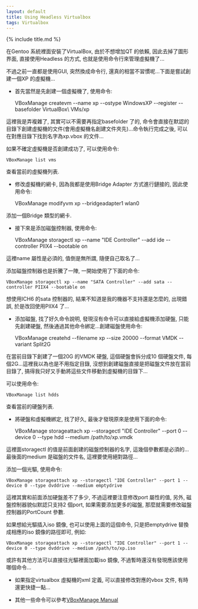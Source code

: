 ```yaml
---
layout: default
title: Using Headless Virtualbox
tags: Virtualbox
---
```


{% include title.md %}

在Gentoo 系統裡面安裝了VirtualBox, 由於不想增加QT 的依賴, 因此去掉了圖形界面, 直接使用Headless 的方式, 也就是使用命令行來管理虛擬機了...

不過之前一直都是使用GUI, 突然換成命令行, 還真的相當不習慣呢...下面是嘗試創建一個XP 的虛擬機...

- 首先當然是先創建一個虛擬機了, 使用命令:

    VBoxManage createvm --name xp --ostype WindowsXP --register --basefolder VirtualBox\ VMs/xp

這裡我是弄複雜了, 其實可以不需要再指定basefolder 了的, 命令會直接在默認的目錄下創建虛擬機的文件(會用虛擬機名創建文件夾先)...命令執行完成之後, 可以在對應目錄下找到名字為xp.vbox 的文件...

如果不確定虛擬機是否創建成功了, 可以使用命令:

    VBoxManage list vms

查看當前的虛擬機列表.

- 修改虛擬機的網卡, 因為我都是使用Bridge Adapter 方式進行鏈接的, 因此使用命令:

    VBoxManage modifyvm xp --bridgeadapter1 wlan0

添加一個Bridge 類型的網卡.

- 接下來是添加磁盤控制器, 使用命令:

    VBoxManage storagectl xp --name "IDE Controller" --add ide --controller PIIX4 --bootable on

這裡name 屬性是必須的, 值倒是無所謂, 隨便自己取名了...

添加磁盤控制器也是折騰了一陣, 一開始使用了下面的命令:

    VBoxManage storagectl xp --name "SATA Controller" --add sata --controller PIIX4 --bootable on

想使用ICH6 的sata 控制器的, 結果不知道是我的機器不支持還是怎麼的, 出現錯誤, 於是改回使用PIIX4 了...

- 添加磁盤, 找了好久命令說明, 發現沒有命令可以直接給虛擬機添加硬盤, 只能先創建硬盤, 然後通過其他命令綁定...創建磁盤使用命令:

    VBoxManage createhd --filename xp --size 20000 --format VMDK --variant Split2G

在當前目錄下創建了一個20G 的VMDK 硬盤, 這個硬盤會拆分成10 個硬盤文件, 每個2G...這裡我以為也是不用指定目錄, 沒想到創建磁盤直接是把磁盤文件放在當前目錄了, 搞得我只好又手動將這些文件移動到虛擬機的目錄下...

可以使用命令:

    VBoxManage list hdds

查看當前的硬盤列表.

-  將硬盤和虛擬機綁定, 找了好久, 最後才發現原來是使用下面的命令:

    VBoxManage storageattach xp --storagectl "IDE Controller" --port 0 --device 0 --type hdd --medium /path/to/xp.vmdk

這裡面storagectl 的值是前面創建的磁盤控制器的名字, 這幾個參數都是必須的...最後面的medium 是磁盤的文件名, 這裡要使用絕對路徑...

添加一個光驅, 使用命令:

    VBoxManage storageattach xp --storagectl "IDE Controller" --port 1 --device 0 --type dvddrive --medium emptydrive

這裡其實和前面添加硬盤差不了多少, 不過這裡要注意修改port 屬性的值, 另外, 磁盤控制器貌似默認只支持2 個port, 如果需要添加更多的磁盤, 那麼就需要修改磁盤控制器的PortCount 參數.

如果想給光驅插入iso 鏡像, 也可以使用上面的這個命令, 只是把emptydrive 替換成相應的iso 鏡像的路徑即可, 例如:

    VBoxManage storageattach xp --storagectl "IDE Controller" --port 1 --device 0 --type dvddrive --medium /path/to/xp.iso

或許有其他方法可以直接往光驅裡面加載iso 鏡像, 不過暫時還沒有發現應該使用哪個命令...

- 如果指定virtualbox 虛擬機的xml 定義, 可以直接修改對應的vbox 文件, 有時還更快捷一點...

- 其他一些命令可以參考[VBoxManage Manual](https://www.virtualbox.org/manual/ch08.html)